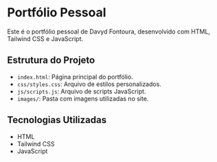 # Portfólio Pessoal

Este é o portfólio pessoal de Davyd Fontoura, desenvolvido com HTML, Tailwind CSS e JavaScript.

## Estrutura do Projeto
- `index.html`: Página principal do portfólio.
- `css/styles.css`: Arquivo de estilos personalizados.
- `js/scripts.js`: Arquivo de scripts JavaScript.
- `images/`: Pasta com imagens utilizadas no site.

## Tecnologias Utilizadas
- HTML
- Tailwind CSS
- JavaScript
